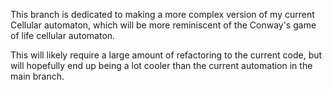 This branch is dedicated to making a more complex version of my current Cellular automaton, which will be more reminiscent of the Conway's game of life cellular automaton.

This will likely require a large amount of refactoring to the current code, but will hopefully end up being a lot cooler than the current automation in the main branch.
